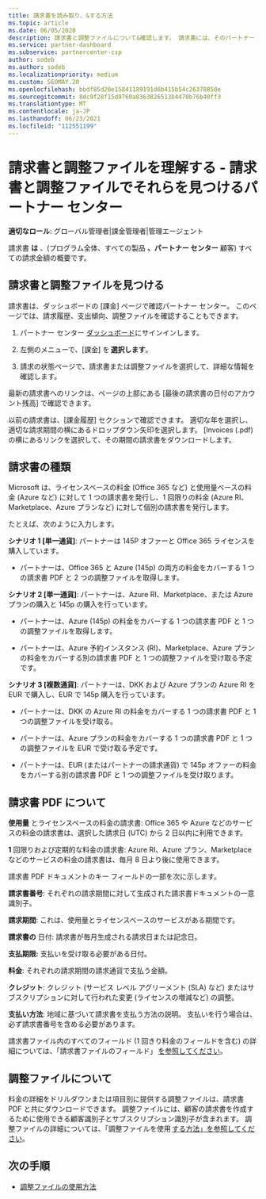 ```yaml
---
title: 請求書を読み取り、&する方法
ms.topic: article
ms.date: 06/05/2020
description: 請求書と調整ファイルについて&確認します。 請求書には、そのパートナー センタープログラム、製品、顧客全体の料金が表示されます。
ms.service: partner-dashboard
ms.subservice: partnercenter-csp
author: sodeb
ms.author: sodeb
ms.localizationpriority: medium
ms.custom: SEOMAY.20
ms.openlocfilehash: bbdf85d20e15841189191d6b415b54c26378850e
ms.sourcegitcommit: 8dc9f28f15d9760a8363826513b4470b76b40ff3
ms.translationtype: MT
ms.contentlocale: ja-JP
ms.lasthandoff: 06/23/2021
ms.locfileid: "112551199"
---
```

# <a name="understand-your-bill-and-reconciliation-file---learn-how-to-find-them-in-partner-center"></a>請求書と調整ファイルを理解する - 請求書と調整ファイルでそれらを見つけるパートナー センター


**適切なロール**: グローバル管理者|課金管理者|管理エージェント


請求書 **は** 、(プログラム全体、すべての製品 **、パートナー センター** 顧客) すべての請求金額の概要です。 

## <a name="find-your-bill-and-reconciliation-file"></a>請求書と調整ファイルを見つける 

請求書は、ダッシュボードの [課金] ページで確認パートナー センター。 このページでは、請求履歴、支出傾向、調整ファイルを確認することもできます。 

1. パートナー センター [ダッシュボード](https://partner.microsoft.com/dashboard/home)にサインインします。 

2. 左側のメニューで、[課金] を **選択します**。 

3. 請求の状態ページで、請求書または調整ファイルを選択して、詳細な情報を確認します。 

最新の請求書へのリンクは、ページの上部にある [最後の請求書の日付のアカウント残高] で確認できます。 

以前の請求書は、[課金履歴] セクションで確認できます。 適切な年を選択し、適切な請求期間の横にあるドロップダウン矢印を選択します。 [Invoices (.pdf) の横にあるリンクを選択して、その期間の請求書をダウンロードします。 

## <a name="invoice-types"></a>請求書の種類

Microsoft は、ライセンスベースの料金 (Office 365 など) と使用量ベースの料金 (Azure など) に対して 1 つの請求書を発行し、1 回限りの料金 (Azure RI、Marketplace、Azure プランなど) に対して個別の請求書を発行します。

たとえば、次のように入力します。  

**シナリオ 1 [単一通貨]**: パートナーは 145P オファーと Office 365 ライセンスを購入しています。  

- パートナーは、Office 365 と Azure (145p) の両方の料金をカバーする 1 つの請求書 PDF と 2 つの調整ファイルを取得します。  

**シナリオ 2 [単一通貨]**: パートナーは、Azure RI、Marketplace、または Azure プランの購入と 145p の購入を行っています。

- パートナーは、Azure (145p) の料金をカバーする 1 つの請求書 PDF と 1 つの調整ファイルを取得します。 

- パートナーは、Azure 予約インスタンス (RI)、Marketplace、Azure プランの料金をカバーする別の請求書 PDF と 1 つの調整ファイルを受け取る予定です。 

**シナリオ 3 [複数通貨]**: パートナーは、DKK および Azure プランの Azure RI を EUR で購入し、EUR で 145p 購入を行っています。

- パートナーは、DKK の Azure RI の料金をカバーする 1 つの請求書 PDF と 1 つの調整ファイルを受け取る。 

- パートナーは、Azure プランの料金をカバーする 1 つの請求書 PDF と 1 つの調整ファイルを EUR で受け取る予定です。 

- パートナーは、EUR (またはパートナーの請求通貨) で 145p オファーの料金をカバーする別の請求書 PDF と 1 つの調整ファイルを受け取ります。 


## <a name="understanding-invoice-pdf"></a>請求書 PDF について 

**使用量** とライセンスベースの料金の請求書: Office 365 や Azure などのサービスの料金の請求書は、選択した請求日 (UTC) から 2 日以内に利用できます。  

**1** 回限りおよび定期的な料金の請求書: Azure RI、Azure プラン、Marketplace などのサービスの料金の請求書は、毎月 8 日より後に使用できます。  

請求書 PDF ドキュメントのキー フィールドの一部を次に示します。

**請求書番号**: それぞれの請求期間に対して生成された請求書ドキュメントの一意識別子。 

**請求期間**: これは、使用量とライセンスベースのサービスがある期間です。 

**請求書の** 日付: 請求書が毎月生成される請求日または記念日。 

**支払期限:** 支払いを受け取る必要がある日付。 

**料金**: それぞれの請求期間の請求通貨で支払う金額。 

**クレジット**: クレジット (サービス レベル アグリーメント (SLA) など) またはサブスクリプションに対して行われた変更 (ライセンスの増減など) の調整。 

**支払い方法**: 地域に基づいて請求書を支払う方法の説明。 支払いを行う場合は、必ず請求書番号を含める必要があります。 

請求書ファイル内のすべてのフィールド (1 回きり料金のフィールドを含む) の詳細については、「請求書ファイルのフィールド」 [を参照してください](invoice-file.md)。 

## <a name="understand-reconciliation-files"></a>調整ファイルについて

 料金の詳細をドリルダウンまたは項目別に提供する調整ファイルは、請求書 PDF と共にダウンロードできます。 調整ファイルには、顧客の請求書を作成するために使用できる顧客識別子とサブスクリプション識別子が含まれます。 調整ファイルの詳細については、「調整ファイルを使用 [する方法」を参照してください](use-the-reconciliation-files.md)。 

## <a name="next-steps"></a>次の手順

- [調整ファイルの使用方法](use-the-reconciliation-files.md)